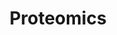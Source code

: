 ---
layout: event-track

title: Proteomics
description: Learn all about proteomics and how to analyze data in Galaxy

program:
  - section: "Introduction" 
    description: |
      Get started
    tutorials:
      - name: introduction
        topic: proteomics
      - name: maxquant-msstats-dda-lfq
        topic: proteomics

  - section: "Advanced analysis"
    description: |
      Some more advanced analysis.
    tutorials:
      - name: encyclopedia
        topic: proteomics
      - name: proteogenomics-dbcreation
        topic: proteomics
      - name: proteogenomics-novel-peptide-analysis
        topic: proteomics
      - name: metaproteomics
        topic: proteomics

  - section: "Clinical Metaproteomics Workflow"
    description: |
      This learning path aims to teach you the basics of how to perform metaproteomics analysis of the clinical data within the Galaxy platform. You will learn how to use Galaxy for analysis and will be guided through the most common first steps of any metaproteomics database generation to searching the database, verifying the proteins/peptides, and data analysis.
    tutorials:
      - type: custom
        name: "Module 1: Database generation "
      - name: clinical-mp-1-database-generation
        topic: proteomics
      - type: custom
        name: "Module 1: Database generation "
      - name: clinical-mp-1-database-generation
        topic: proteomics        
      - type: custom
        name: "Module 2: Discovery "
      - name: clinical-mp-2-discovery
        topic: proteomics  
      - type: custom
        name: "Module 3: Verification "
      - name: clinical-mp-3-verification
        topic: proteomics
      - type: custom
        name: "Module 4: Quantitation "
      - name: clinical-mp-4-quantitation
        topic: proteomics  
      - type: custom
        name: "Module 5: Data Interpretation "
      - name: clinical-mp-5-data-interpretation
        topic: proteomics
                
---